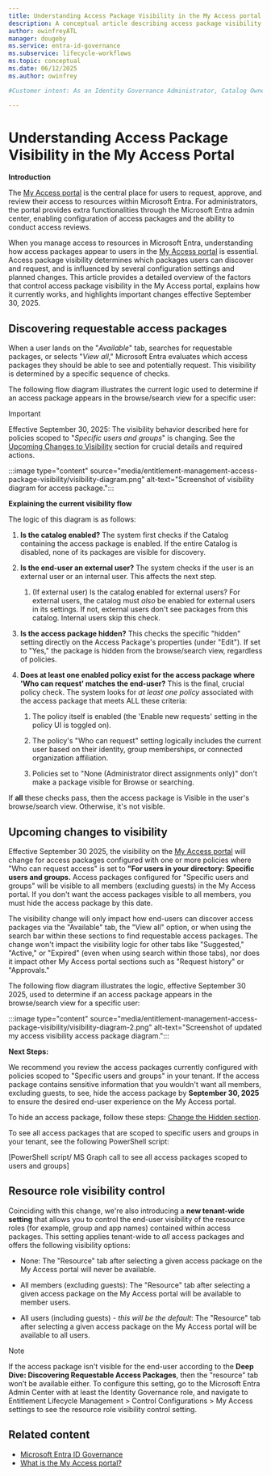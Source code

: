 ```yaml
---
title: Understanding Access Package Visibility in the My Access portal
description: A conceptual article describing access package visibility in the My Access portal.
author: owinfreyATL
manager: dougeby
ms.service: entra-id-governance
ms.subservice: lifecycle-workflows
ms.topic: conceptual
ms.date: 06/12/2025
ms.author: owinfrey

#Customer intent: As an Identity Governance Administrator, Catalog Owner, or Access Package Manager, I want detailed information about which, and why, access packages are visible to users when discovering packages in the My Access portal.

---
```



# Understanding Access Package Visibility in the My Access Portal

**Introduction**


The [My Access portal](https://myaccess.microsoft.com) is the central place for users to request, approve, and review their access to resources within Microsoft Entra. For administrators, the portal provides extra functionalities through the Microsoft Entra admin center, enabling configuration of access packages and the ability to conduct access reviews.

When you manage access to resources in Microsoft Entra, understanding how access packages appear to users in the [My Access portal](https://myaccess.microsoft.com) is essential. Access package visibility determines which packages users can discover and request, and is influenced by several configuration settings and planned changes. This article provides a detailed overview of the factors that control access package visibility in the My Access portal, explains how it currently works, and highlights important changes effective September 30, 2025. 

## Discovering requestable access packages

When a user lands on the "*Available*" tab, searches for requestable packages, or selects "*View all*," Microsoft Entra evaluates which access packages they should be able to see and potentially request. This visibility is determined by a specific sequence of checks.

The following flow diagram illustrates the current logic used to determine if an access package appears in the browse/search view for a specific user:

> [!IMPORTANT]
> Effective September 30, 2025: The visibility behavior described here for policies scoped to "*Specific users and groups*" is changing. See the [Upcoming Changes to Visibility](entitlement-management-access-package-visibility.md#upcoming-changes-to-visibility) section for crucial details and required actions.

:::image type="content" source="media/entitlement-management-access-package-visibility/visibility-diagram.png" alt-text="Screenshot of visibility diagram for access package.":::

**Explaining the current visibility flow**

The logic of this diagram is as follows:

1.  **Is the catalog enabled?** The system first checks if the Catalog containing the access package is enabled. If the entire Catalog is disabled, none of its packages are visible for discovery.

1.  **Is the end-user an external user?** The system checks if the user is an external user or an internal user. This affects the next step.

    1.  (If external user) Is the catalog enabled for external users? For external users, the catalog must *also* be enabled for external users in its settings. If not, external users don't see packages from this catalog. Internal users skip this check.

1.  **Is the access package hidden?** This checks the specific "hidden" setting directly on the Access Package's properties (under "Edit"). If set to "Yes," the package is hidden from the browse/search view, regardless of policies.

1.  **Does at least one enabled policy exist for the access package where 'Who can request' matches the end-user?** This is the final, crucial policy check. The system looks for *at least one policy* associated with the access package that meets ALL these criteria:
    1.  The policy itself is enabled (the 'Enable new requests' setting in the policy UI is toggled on).

    1.  The policy's "Who can request" setting logically includes the current user based on their identity, group memberships, or
        connected organization affiliation.

    1.  Policies set to "None (Administrator direct assignments only)" don't make a package visible for Browse or searching.

If **all** these checks pass, then the access package is Visible in the user's browse/search view. Otherwise, it's not visible.

## Upcoming changes to visibility

Effective September 30 2025, the visibility on the [My Access portal](https://myaccess.microsoft.com) will change for access packages configured with one or more policies where "Who can request access" is set to **"For users in your directory: Specific users and groups.** Access packages configured for "Specific users and groups" will be visible to all members (excluding guests) in the My Access portal. If you don't want the access packages visible to all members, you must hide the access package by this date.

The visibility change will only impact how end-users can discover access packages via the "Available" tab, the "View all" option, or when using the search bar within these sections to find requestable access packages. The change won't impact the visibility logic for other tabs like "Suggested," "Active," or "Expired" (even when using search within those tabs), nor does it impact other My Access portal sections such as "Request history" or "Approvals."

The following flow diagram illustrates the logic, effective September 30 2025, used to determine if an access package appears in the browse/search view for a specific user:

:::image type="content" source="media/entitlement-management-access-package-visibility/visibility-diagram-2.png" alt-text="Screenshot of updated my access visibility access package diagram.":::


**Next Steps:**

We recommend you review the access packages currently configured with policies scoped to "Specific users and groups" in your tenant. If the access package contains sensitive information that you wouldn't want all members, excluding guests, to see, hide the access package by **September 30, 2025** to ensure the desired end-user experience on the My Access portal.

To hide an access package, follow these steps: [Change the Hidden section](entitlement-management-access-package-edit.md#change-the-hidden-setting).

To see all access packages that are scoped to specific users and groups in your tenant, see the following PowerShell script:

<span class="mark">\[PowerShell script/ MS Graph call to see all access
packages scoped to users and groups\]</span>

## Resource role visibility control

Coinciding with this change, we're also introducing a **new tenant-wide setting** that allows you to control the end-user visibility of the resource roles (for example, group and app names) contained within access packages. This setting applies tenant-wide to *all* access packages and offers the following visibility options:

- None: The "Resource" tab after selecting a given access package on the My Access portal will never be available.

- All members (excluding guests): The "Resource" tab after selecting a given access package on the My Access portal will be available to member users.

- All users (including guests) - *this will be the default*: The "Resource" tab after selecting a given access package on the My Access portal will be available to all users.


> [!NOTE]
> If the access package isn't visible for the end-user according to the **Deep Dive: Discovering Requestable Access Packages**, then the "resource" tab won’t be available either. To configure this setting, go to the Microsoft Entra Admin Center with at least the Identity Governance role, and navigate to Entitlement Lifecycle Management > Control Configurations > My Access settings to see the resource role visibility control setting.

## Related content

- [Microsoft Entra ID Governance](identity-governance-overview.md)
- [What is the My Access portal?](my-access-portal-overview.md)

